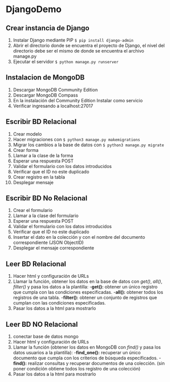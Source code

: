 # DjangoDemo

## Crear instancia de Django
1. Instalar Django mediante PIP `$ pip install django-admin`
2. Abrir el directorio donde se encuentra el proyecto de Django, el nivel del directorio debe ser el mismo de donde se encuentra el archivo manage.py
3. Ejecutar el servidor `$ python manage.py runserver`

## Instalacion de MongoDB
1. Descargar MongoDB Community Edition
2. Descargar MongoDB Compass
3. En la instalación del Community Edition Instalar como servicio
4. Verificar ingresando a localhost:27017

## Escribir BD Relacional
1. Crear modelo
2. Hacer migraciones con `$ python3 manage.py makemigrations`
3. Migrar los cambios a la base de datos con `$ python3 manage.py migrate`
4. Crear forma
5. Llamar a la clase de la forma
6. Esperar una respuesta POST
7. Validar el formulario con los datos introducidos
8. Verificar que el ID no este duplicado
9. Crear registro en la tabla
10. Desplegar mensaje

## Escribir BD No Relacional

1. Crear el formulario
2. Llamar a la clase del formulario
3. Esperar una respuesta POST
4. Validar el formulario con los datos introducidos
5. Verificar que el ID no este duplicado
6. Insertar el dato en la colección y con el nombre del documento correspondiente (JSON ObjectID)
7. Desplegar el mensaje correspondiente

## Leer BD Relacional

1. Hacer html y configuración de URLs
2. Llamar la función, obtener los datos en la base de datos con *get()*, *all()*, *filter()* y pasa los datos a la plantilla:
    -**get():** obtener un único registro que cumpla con las condiciones especificadas. 
    -**all():** obtener todos los registros de una tabla.
    -**filter():** obtener un conjunto de registros que cumplan con las condiciones especificadas.
3. Pasar los datos a la html para mostrarlo


## Leer BD NO Relacional

1. conectar base de datos mongo
2. Hacer html y configuración de URLs
3. Llamar la función (obtener los datos en MongoDB con *find()* y pasa los datos usuarios a la plantilla):
    -**find_one():** recuperar un único documento que cumpla con los criterios de búsqueda especificados.
    -**find():** realizar consultas y recuperar documentos de una colección. (sin poner condición obtiene todos los registro de una colección)
4. Pasar los datos a la html para mostrarlo

